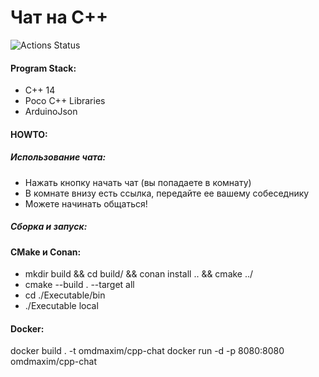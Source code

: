 # Чат на С++

![Actions Status](https://github.com/OhlupinMaxim/ChatCPP/actions/workflows/pushDocker.yml/badge.svg)

#### Program Stack:
- C++ 14
- Poco C++ Libraries
- ArduinoJson

#### HOWTO:

##### Использование чата:
- Нажать кнопку начать чат (вы попадаете в комнату)
- В комнате внизу есть ссылка, передайте ее вашему собеседнику
- Можете начинать общаться!

##### Сборка и запуск:
#### CMake и Conan:
- mkdir build && cd build/ && conan install .. && cmake ../
- cmake --build . --target all
- cd ./Executable/bin
- ./Executable local
#### Docker:
docker build . -t omdmaxim/cpp-chat
docker run -d -p 8080:8080  omdmaxim/cpp-chat
    



